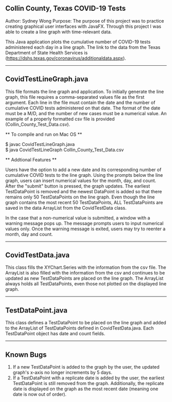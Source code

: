## Collin County, Texas COVID-19 Tests
Author: Sydney Wong
Purpose: The purpose of this project was to practice creating graphical user interfaces with JavaFX. Through this project I was able to create a line graph with time-relevant data.

This Java application plots the cumulative number of COVID-19 tests administered each day in a line graph.
The link to the data from the Texas Department of State Health Services is (https://dshs.texas.gov/coronavirus/additionaldata.aspx).

---

## CovidTestLineGraph.java

This file formats the line graph and application.
To initially generate the line graph, this file requires a comma-separated values file as the first argument.
Each line in the file must contain the date and the number of cumulative COVID tests administered on that date.
The format of the date must be a M/D, and the number of new cases must be a numerical value.
An example of a properly formatted csv file is provided (Collin_County_Test_Data.csv).

** To compile and run on Mac OS **

$ javac CovidTestLineGraph.java  
$ java CovidTestLineGraph Collin_County_Test_Data.csv  

** Addtional Features **

Users have the option to add a new date and its corresponding number of cumulative COVID tests to the line graph.
Using the prompts below the line graph, users can insert numerical values for the month, day, and count.
After the "submit" button is pressed, the graph updates.
The earliest TestDataPoint is removed and the newest DataPoint is added so that there remains only 50 TestDataPoints on the line graph.
Even though the line graph contains the most recent 50 TestDataPoints, ALL TestDataPoints are saved in the data ArrayList from the CovidTestData class.

In the case that a non-numerical value is submitted, a window with a warning message pops up. The message prompts users to input numerical values only. Once the warning message is exited, users may try to reenter a month, day and count.

---

## CovidTestData.java

This class fills the XYChart.Series with the information from the csv file.
The ArrayList is also filled with the information from the csv and continues to be updated as new TestDataPoints are placed on the line graph.
The ArrayList always holds all TestDataPoints, even those not plotted on the displayed line graph.

---

## TestDataPoint.java

This class defines a TestDataPoint to be placed on the line graph and added to the ArrayList of TestDataPoints defined in CovidTestData.java.
Each TestDataPoint object has date and count fields.

---

## Known Bugs ##

1. If a new TestDataPoint is added to the graph by the user, the updated graph's x-axis no longer increments by 5 days.
2. If a TestDataPoint with a replicate date is added by the user, the earliest TestDataPoint is still removed from the graph. Additionally, the replicate date is displayed on the graph as the most recent date (meaning one date is now out of order).

